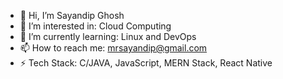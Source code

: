 - 👋 Hi, I’m Sayandip Ghosh
- 👀 I’m interested in: Cloud Computing
- 🌱 I’m currently learning: Linux and DevOps
- 📫 How to reach me: mrsayandip@gmail.com
- ⚡ Tech Stack: C/JAVA, JavaScript, MERN Stack, React Native
 

<!---
sayandip-ghosh/sayandip-ghosh is a ✨ special ✨ repository because its `README.md` (this file) appears on your GitHub profile.
You can click the Preview link to take a look at your changes.
--->
